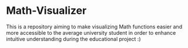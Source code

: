 # Math-Visualizer
This is a repository aiming to make visualizing Math functions easier and more accessible to the average university student in order to enhance intuitive understanding during the educational project :)
